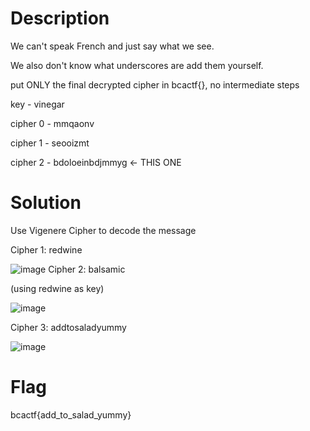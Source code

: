 # Description
We can't speak French and just say what we see.

We also don't know what underscores are add them yourself.

put ONLY the final decrypted cipher in bcactf{}, no intermediate steps

key - vinegar

cipher 0 - mmqaonv

cipher 1 - seooizmt

cipher 2 - bdoloeinbdjmmyg <- THIS ONE
# Solution
Use Vigenere Cipher to decode the message

Cipher 1: redwine

![image](https://github.com/Selwynuy/CTF/assets/107299589/e6f1453a-6833-468c-a363-46ce5d3e2b61)
Cipher 2: balsamic

(using redwine as key)

![image](https://github.com/Selwynuy/CTF/assets/107299589/f1fef16b-2121-4193-b025-a34b72eb34e5)

Cipher 3: addtosaladyummy

![image](https://github.com/Selwynuy/CTF/assets/107299589/8ef884bf-2ded-4e5a-a35e-0272ed5a2f4b)

# Flag
bcactf{add_to_salad_yummy}
